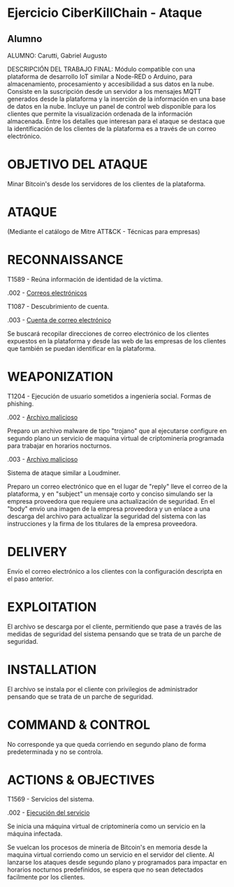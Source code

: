 # Ejercicio CiberKillChain - Ataque

## Alumno

ALUMNO: Carutti, Gabriel Augusto


DESCRIPCIÓN DEL TRABAJO FINAL: Módulo compatible con una plataforma de desarrollo IoT similar a Node-RED o Arduino, para almacenamiento, procesamiento y accesibilidad a sus datos en la nube.
Consiste en la suscripción desde un servidor a los mensajes MQTT generados desde la plataforma y la inserción de la información en una base de datos en la nube. Incluye un panel de control web disponible para los clientes que permite la visualización ordenada de la información almacenada. 
Entre los detalles que interesan para el ataque se destaca que la identificación de los clientes de la plataforma es a través de un correo electrónico.

OBJETIVO DEL ATAQUE
===================
Minar Bitcoin's desde los servidores de los clientes de la plataforma. 

ATAQUE
======

(Mediante el catálogo de Mitre ATT&CK - Técnicas para empresas)

RECONNAISSANCE
==============

T1589	 - Reúna información de identidad de la víctima.	

.002	- [Correos electrónicos](https://attack.mitre.org/techniques/T1589/002/)

T1087	 - Descubrimiento de cuenta.

.003	- [Cuenta de correo electrónico](https://attack.mitre.org/techniques/T1087/003/)

Se buscará recopilar direcciones de correo electrónico de los clientes expuestos en la plataforma y desde las web de las empresas de los clientes que también se puedan identificar en la plataforma.

WEAPONIZATION
=============

T1204 - Ejecución de usuario sometidos a ingeniería social.
Formas de phishing.
 
.002	- [Archivo malicioso](https://attack.mitre.org/techniques/T1204/002/)

Preparo un archivo malware de tipo "trojano" que al ejecutarse configure en segundo plano un servicio de maquina virtual de criptominería programada para trabajar en horarios nocturnos.

.003	- [Archivo malicioso](https://attack.mitre.org/techniques/T1543/003/)

Sistema de ataque similar a Loudminer.

Preparo un correo electrónico que en el lugar de "reply" lleve el correo de la plataforma, y en "subject" un mensaje corto y conciso simulando ser la empresa proveedora que requiere una actualización de seguridad. En el "body" envío una imagen de la empresa proveedora y un enlace a una descarga del archivo para actualizar la seguridad del sistema con las instrucciones y la firma de los titulares de la empresa proveedora.

DELIVERY
========

Envío el correo electrónico a los clientes con la configuración descripta en el paso anterior.

EXPLOITATION
============

El archivo se descarga por el cliente, permitiendo que pase a través de las medidas de seguridad del sistema pensando que se trata de un parche de seguridad.

INSTALLATION
============

El archivo se instala por el cliente con privilegios de administrador pensando que se trata de un parche de seguridad.

COMMAND & CONTROL
=================

No corresponde ya que queda corriendo en segundo plano de forma predeterminada y no se controla.

ACTIONS & OBJECTIVES
====================

T1569 - Servicios del sistema.

.002	- [Ejecución del servicio](https://attack.mitre.org/techniques/T1569/002/)

Se inicia una máquina virtual de criptominería como un servicio en la máquina infectada.

Se vuelcan los procesos de minería de Bitcoin's en memoria desde la maquina virtual corriendo como un servicio en el servidor del cliente.
Al lanzarse los ataques desde segundo plano y programados para impactar en horarios nocturnos predefinidos, se espera que no sean detectados facilmente por los clientes.